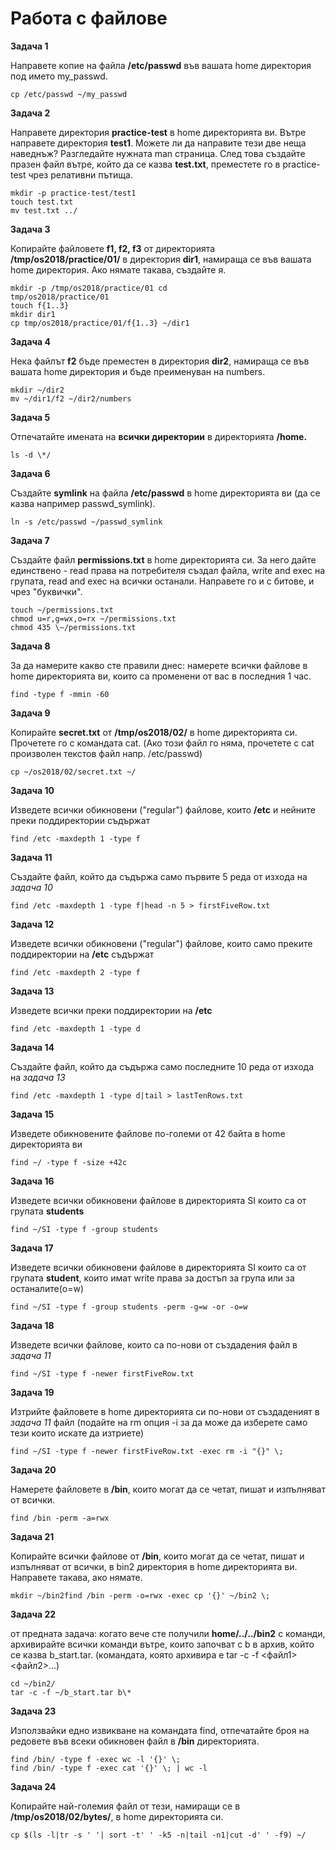 # **Работа с файлове**

**Задача 1**

Направете копие на файла **/etc/passwd** във вашата home директория под името
my_passwd.
```
cp /etc/passwd ~/my_passwd
```
**Задача 2**

Направете директория **practice-test** в home директорията ви. Вътре направете
директория **test1**. Можете ли да направите тези две неща наведнъж? Разгледайте
нужната man страница. След това създайте празен файл вътре, който да се казва
**test.txt**, преместете го в practice-test чрез релативни пътища.
```
mkdir -p practice-test/test1  
touch test.txt  
mv test.txt ../
```
**Задача 3**

Копирайте файловете **f1, f2, f3** от директорията **/tmp/os2018/practice/01/**
в директория **dir1**, намираща се във вашата home директория. Ако нямате
такава, създайте я.
```
mkdir -p /tmp/os2018/practice/01 cd
tmp/os2018/practice/01  
touch f{1..3}  
mkdir dir1  
cp tmp/os2018/practice/01/f{1..3} ~/dir1
```
**Задача 4**

Нека файлът **f2** бъде преместен в директория **dir2**, намираща се във вашата
home директория и бъде преименуван на numbers.
```
mkdir ~/dir2  
mv ~/dir1/f2 ~/dir2/numbers
```
**Задача 5**

Отпечатайте имената на **всички директории** в директорията **/home.**
```
ls -d \*/
```
**Задача 6**

Създайте **symlink** на файла **/etc/passwd** в home директорията ви (да се
казва например passwd_symlink).
```
ln -s /etc/passwd ~/passwd_symlink
```
**Задача 7**

Създайте файл **permissions.txt** в home директорията си. За него дайте
единствено - read права на потребителя създал файла, write and exec на групата,
read and exec на всички останали. Направете го и с битове, и чрез "буквички".
```
touch ~/permissions.txt  
chmod u=r,g=wx,o=rx ~/permissions.txt
chmod 435 \~/permissions.txt
```
**Задача 8**

За да намерите какво сте правили днес: намерете всички файлове в home
директорията ви, които са променени от вас в последния 1 час.
```
find -type f -mmin -60
```
**Задача 9**

Копирайте **secret.txt** от **/tmp/os2018/02/** в home директорията си.
Прочетете го с командата cat. (Ако този файл го няма, прочетете с cat произволен
текстов файл напр. /etc/passwd)
```
cp ~/os2018/02/secret.txt ~/
```
**Задача 10**

Изведете всички обикновени ("regular") файлове, които **/etc** и нейните преки
поддиректории съдържат
```
find /etc -maxdepth 1 -type f
```
**Задача 11**

Създайте файл, който да съдържа само първите 5 реда от изхода на *задача 10*
```
find /etc -maxdepth 1 -type f|head -n 5 > firstFiveRow.txt
```
**Задача 12**

Изведете всички обикновени ("regular") файлове, които само преките поддиректории
на **/etc** съдържат
```
find /etc -maxdepth 2 -type f
```
**Задача 13**

Изведете всички преки поддиректории на **/etc**
```
find /etc -maxdepth 1 -type d
```
**Задача 14**

Създайте файл, който да съдържа само последните 10 реда от изхода на *задача 13*
```
find /etc -maxdepth 1 -type d|tail > lastTenRows.txt
```
**Задача 15**

Изведете обикновените файлове по-големи от 42 байта в home директорията ви
```
find ~/ -type f -size +42c
```
**Задача 16**

Изведете всички обикновени файлове в директорията SI които са от групата
**students**
```
find ~/SI -type f -group students
```
**Задача 17**

Изведете всички обикновени файлове в директорията SI които са от групата
**student**, които имат write права за достъп за група или за останалите(o=w) 
```
find ~/SI -type f -group students -perm -g=w -or -o=w
```
**Задача 18**

Изведете всички файлове, които са по-нови от създадения файл в *задача 11*
```
find ~/SI -type f -newer firstFiveRow.txt
```
**Задача 19**

Изтрийте файловете в home директорията си по-нови от създаденият в *задача 11*
файл (подайте на rm опция -i за да може да изберете само тези които искате да
изтриете)
```
find ~/SI -type f -newer firstFiveRow.txt -exec rm -i "{}" \;
```
**Задача 20**

Намерете файловете в **/bin**, които могат да се четат, пишат и изпълняват от
всички.
```
find /bin -perm -a=rwx
```
**Задача 21**

Копирайте всички файлове от **/bin**, които могат да се четат, пишат и
изпълняват от всички, в bin2 директория в home директорията ви. Направете
такава, ако нямате.
```
mkdir ~/bin2find /bin -perm -o=rwx -exec cp '{}' ~/bin2 \;
```
**Задача 22**

от предната задача: когато вече сте получили **home/../../bin2** с команди,
архивирайте всички команди вътре, които започват с b в архив, който се казва
b_start.tar. (командата, която архивира е tar -c -f \<файл1\> \<файл2\>...)
```
cd ~/bin2/  
tar -c -f ~/b_start.tar b\*
```
**Задача 23**

Използвайки едно извикване на командата find, отпечатайте броя на редовете във
всеки обикновен файл в **/bin** директорията.
```
find /bin/ -type f -exec wc -l '{}' \;
find /bin/ -type f -exec cat '{}' \; | wc -l
```
**Задача 24**

Копирайте най-големия файл от тези, намиращи се в **/tmp/os2018/02/bytes/**, в
home директорията си.
```
cp $(ls -l|tr -s ' '| sort -t' ' -k5 -n|tail -n1|cut -d' ' -f9) ~/
```
